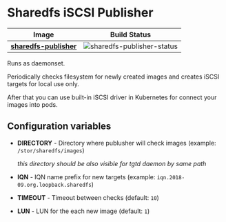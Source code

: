# Sharedfs iSCSI Publisher

| Image                    | Build Status                 |
|--------------------------|------------------------------|
| **[sharedfs-publisher]** | ![sharedfs-publisher-status] |

[sharedfs-publisher]: sharedfs-publisher
[sharedfs-publisher-status]: https://img.shields.io/docker/build/kvaps/sharedfs-publisher.svg

Runs as daemonset.

Periodically checks filesystem for newly created images and creates iSCSI targets
for local use only.

After that you can use built-in iSCSI driver in Kubernetes for connect your images into pods.

## Configuration variables

* **DIRECTORY** - Directory where publusher will check images (example: `/stor/sharedfs/images`)

  *this directory should be also visible for tgtd daemon by same path*
  
* **IQN** - IQN name prefix for new targets (example: `iqn.2018-09.org.loopback.sharedfs`)
* **TIMEOUT** - Timeout between checks (default: `10`)
* **LUN** - LUN for the each new image (default: `1`)
